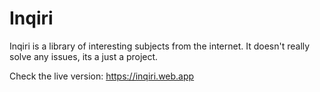 # Inqiri

Inqiri is a library of interesting subjects from the internet. It doesn't really solve any issues, its a just a project.

Check the live version: https://inqiri.web.app
